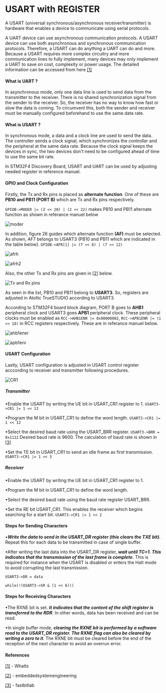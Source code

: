 # USART with REGISTER
A USART (universal synchronous/asynchronous receiver/transmitter) is hardware that enables a device to communicate using serial protocols.

A UART device can use asynchronous communication protocols. A USART device can use both asynchronous and synchronous communication protocols. Therefore, a USART can do anything a UART can do and more. Because a USART requires more complex circuitry and more communication lines to fully implement, many devices may only implement a UART to save on cost, complexity or power usage. The detailed information can be accessed from here [[1]](https://www.techtarget.com/whatis/definition/USART-Universal-Synchronous-Asynchronous-Receiver-Transmitter)

#### What is UART ?
In asynchronous mode, only one data line is used to send data from the transmitter to the receiver. There is no shared synchronization signal from the sender to the receiver. So, the receiver has no way to know how fast or slow the data is coming. To circumvent this, both the sender and receiver must be manually configured beforehand to use the same data rate.

#### What is USART ?
In synchronous mode, a data and a clock line are used to send the data. The controller sends a clock signal, which synchronizes the controller and the peripheral at the same data rate. Because the clock signal keeps the devices in sync, the two devices don't need to be configured ahead of time to use the same bit rate.

In STM32F4 Discovery Board, USART and UART can be used by adjusting needed register in reference manuel.

#### GPIO and Clock Configuration
Firstly, the Tx and Rx pins is placed as **alternate function**. One of these are **PB10 and PB11 (PORT B)** which are Tx and Rx pins respectively.

`GPIOB->MODER |= (2 << 20) | (2 << 22)` makes PB10 and PB11 alternate function as shown in referance manuel below

![moder](https://github.com/yasinsulhan/USART-REGISTER/assets/109728194/54109527-3fa9-4875-b952-493f86b27035)

In addition, figure 26 guides which alternate function **(AF)** must be selected. As shown, AF7 belongs to USART3 (PB10 and PB11 which are indicated in the table below). `GPIOB->AFR[1] |= (7 << 8) | (7 << 12)`

![afrh](https://github.com/yasinsulhan/USART-REGISTER/assets/109728194/6976f3a6-4f55-4e72-9853-713389ef2ad7)

![afrh2](https://github.com/yasinsulhan/USART-REGISTER/assets/109728194/e070e34a-713b-45f0-aced-5e11f71ea871)

Also, the other Tx and Rx pins are given in [[2]](http://embeddedsystemengineering.blogspot.com/2015/04/stm32f4-discovery-tutorial-5-usart.html) below.

![Tx and Rx pins](https://github.com/yasinsulhan/USART-REGISTER/assets/109728194/0fd7b5c3-99b5-4fb0-b0b8-f0aff3177b3c)

As seen in the list, PB10 and PB11 belong to **USART3**. So, registers are adjusted in Atollic TrueSTUDIO according to USART3.

According to STM32F4 board block diagram, PORT B goes to **AHB1** peripheral clock and USART3 goes **APB1** peripheral clock. These peripheral clocks must be enabled as `RCC->AHB1ENR |= 0x00000002`, `RCC->APB1ENR |= (1 << 18)` in RCC registers respectively. These are in referance manuel below.

![ahb1ener](https://github.com/yasinsulhan/USART-REGISTER/assets/109728194/be3bb97f-554b-497a-b77b-f437390c01f3)

![apb1enr](https://github.com/yasinsulhan/USART-REGISTER/assets/109728194/f583dec2-2a5e-4f82-926d-c0fb9eed8072)

#### USART Configuration
Lastly, USART configuration is adjusted in USART control register acccording to receiver and transmitter following procedures.

![CR1](https://github.com/yasinsulhan/USART-REGISTER/assets/109728194/cddcd6f8-9c66-4750-8446-398c5911bb58)

##### Transmitter
•Enable the USART by writing the UE bit in USART_CR1 register to 1. `USART3->CR1 |= 1 << 13`

•Program the M bit in USART_CR1 to define the word length. `USART3->CR1 |= 1 << 12`

•Select the desired baud rate using the USART_BRR register. `USART3->BRR = 0x1112` Desired baud rate is 9600. The calculation of baud rate is shown in [[3]](https://fastbitlab.com/stm32-usart-lecture-9-usart-baud-rate-calculation-part-2/)

•Set the TE bit in USART_CR1 to send an idle frame as first transmission. `USART3->CR1 |= 1 << 3`

##### Receiver
•Enable the USART by writing the UE bit in USART_CR1 register to 1.

•Program the M bit in USART_CR1 to define the word length.

•Select the desired baud rate using the baud rate register USART_BRR. 

•Set the RE bit USART_CR1. This enables the receiver which begins searching for a start bit. `USART3->CR1 |= 1 << 2`

#### Steps for Sending Characters
•***Write the data to send in the USART_DR register (this clears the TXE bit).*** Repeat this for each data to be transmitted in case of single buffer.

•After writing the last data into the USART_DR register, ***wait until TC=1. This indicates that the transmission of the last frame is complete.*** This is required for instance when the USART is disabled or enters the Halt mode to avoid corrupting the last transmission.

`USART3->DR = data`

`while(!(USART3->SR & (1 << 6)))`

#### Steps for Receiving Characters
•The RXNE bit is set. ***It indicates that the content of the shift register is transferred to the RDR***. In other words, data has been received and can be read.

•In single buffer mode, ***clearing the RXNE bit is performed by a software read to the USART_DR register. The RXNE flag can also be cleared by writing a zero to it***. The RXNE bit must be cleared before the end of the reception of the next character to avoid an overrun error.

#### References
[[1]](https://www.techtarget.com/whatis/definition/USART-Universal-Synchronous-Asynchronous-Receiver-Transmitter) - Whatls

[[2]](http://embeddedsystemengineering.blogspot.com/2015/04/stm32f4-discovery-tutorial-5-usart.html) - embeddedsystemengineering

[[3]](https://fastbitlab.com/stm32-usart-lecture-9-usart-baud-rate-calculation-part-2/) - fastbitlab

